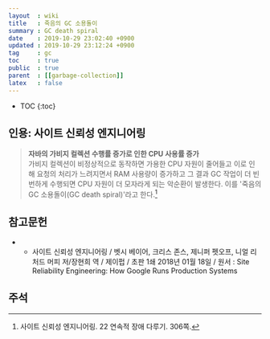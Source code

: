 ```yaml
---
layout  : wiki
title   : 죽음의 GC 소용돌이
summary : GC death spiral
date    : 2019-10-29 23:02:40 +0900
updated : 2019-10-29 23:12:24 +0900
tag     : gc
toc     : true
public  : true
parent  : [[garbage-collection]]
latex   : false
---
```

* TOC
{:toc}

## 인용: 사이트 신뢰성 엔지니어링

> **자바의 가비지 컬렉션 수행률 증가로 인한 CPU 사용률 증가**  
가비지 컬렉션이 비정상적으로 동작하면 가용한 CPU 자원이 줄어들고 이로 인해 요청의 처리가 느려지면서 RAM 사용량이 증가하고 그 결과 GC 작업이 더 빈번하게 수행되면 CPU 자원이 더 모자라게 되는 악순환이 발생한다. 이를 '죽음의 GC 소용돌이(GC death spiral)'라고 한다.[^sre]

## 참고문헌

*  * 사이트 신뢰성 엔지니어링 / 벳시 베이어, 크리스 존스, 제니퍼 펫오프, 니얼 리처드 머피 저/장현희 역 / 제이펍 / 초판 1쇄 2018년 01월 18일 / 원서 : Site Reliability Engineering: How Google Runs Production Systems

## 주석

[^sre]: 사이트 신뢰성 엔지니어링. 22 연속적 장애 다루기. 306쪽.
